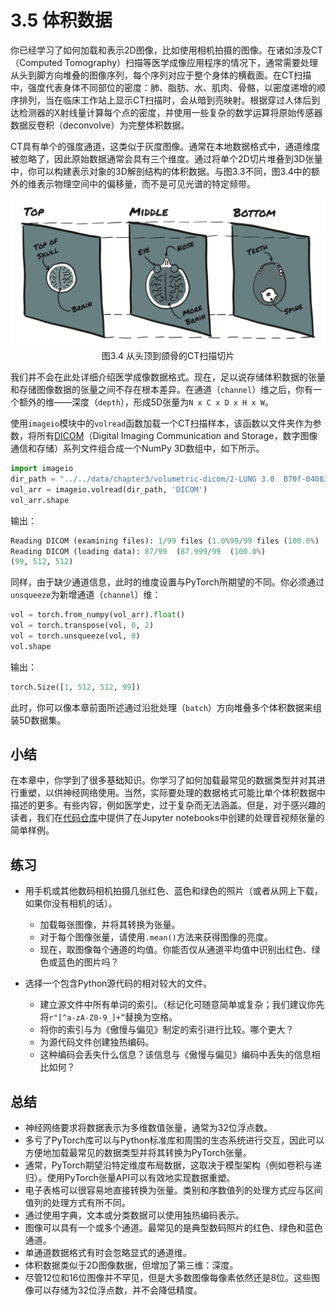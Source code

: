 # 3.5 体积数据

你已经学习了如何加载和表示2D图像，比如使用相机拍摄的图像。在诸如涉及CT（Computed Tomography）扫描等医学成像应用程序的情况下，通常需要处理从头到脚方向堆叠的图像序列，每个序列对应于整个身体的横截面。在CT扫描中，强度代表身体不同部位的密度：肺、脂肪、水、肌肉、骨骼，以密度递增的顺序排列，当在临床工作站上显示CT扫描时，会从暗到亮映射。根据穿过人体后到达检测器的X射线量计算每个点的密度，并使用一些复杂的数学运算将原始传感器数据反卷积（deconvolve）为完整体积数据。

CT具有单个的强度通道，这类似于灰度图像。通常在本地数据格式中，通道维度被忽略了，因此原始数据通常会具有三个维度。通过将单个2D切片堆叠到3D张量中，你可以构建表示对象的3D解剖结构的体积数据。与图3.3不同，图3.4中的额外的维表示物理空间中的偏移量，而不是可见光谱的特定频带。

<div align=center>
  <img width="600" src="../img/chapter3/3.4.png" alt="1.4">
</div>
<div align=center>图3.4 从头顶到颌骨的CT扫描切片</div>

我们并不会在此处详细介绍医学成像数据格式。现在，足以说存储体积数据的张量和存储图像数据的张量之间不存在根本差异。在通道（`channel`）维之后，你有一个额外的维——深度（`depth`），形成5D张量为`N x C x D x H x W`。

使用`imageio`模块中的`volread`函数加载一个CT扫描样本，该函数以文件夹作为参数，将所有[DICOM](https://wiki.cancerimagingarchive.net/display/Public/CPTAC-LSCC#dd4a08a246524596add33b9f8f00f288)（Digital Imaging Communication and Storage，数字图像通信和存储）系列文件组合成一个NumPy 3D数组中，如下所示。

```python
import imageio
dir_path = "../../data/chapter3/volumetric-dicom/2-LUNG 3.0  B70f-04083" 
vol_arr = imageio.volread(dir_path, 'DICOM') 
vol_arr.shape
```

输出：

```python
Reading DICOM (examining files): 1/99 files (1.0%99/99 files (100.0%)   Found 1 correct series.
Reading DICOM (loading data): 87/99  (87.999/99  (100.0%)                                         
(99, 512, 512)
```

同样，由于缺少通道信息，此时的维度设置与PyTorch所期望的不同。你必须通过`unsqueeze`为新增通道（`channel`）维：

```python
vol = torch.from_numpy(vol_arr).float() 
vol = torch.transpose(vol, 0, 2) 
vol = torch.unsqueeze(vol, 0)
vol.shape
```

输出：

```python
torch.Size([1, 512, 512, 99])
```

此时，你可以像本章前面所述通过沿批处理（`batch`）方向堆叠多个体积数据来组装5D数据集。

## 小结

在本章中，你学到了很多基础知识。你学习了如何加载最常见的数据类型并对其进行重塑，以供神经网络使用。当然，实际要处理的数据格式可能比单个体积数据中描述的更多。有些内容，例如医学史，过于复杂而无法涵盖。但是，对于感兴趣的读者，我们在[代码仓库](https://github.com/deep-learning-with-pytorch/dlwpt-code/tree/master/p1ch4)中提供了在Jupyter notebooks中创建的处理音视频张量的简单样例。

## 练习

* 用手机或其他数码相机拍摄几张红色、蓝色和绿色的照片（或者从网上下载，如果你没有相机的话）。
  - 加载每张图像，并将其转换为张量。
  - 对于每个图像张量，请使用`.mean()`方法来获得图像的亮度。
  - 现在，取图像每个通道的均值。你能否仅从通道平均值中识别出红色、绿色或蓝色的图片吗？

* 选择一个包含Python源代码的相对较大的文件。
  - 建立源文件中所有单词的索引。（标记化可随意简单或复杂；我们建议你先将`r"[^a-zA-Z0-9_]+”`替换为空格。
  - 将你的索引与为《傲慢与偏见》制定的索引进行比较。哪个更大？
  - 为源代码文件创建独热编码。
  - 这种编码会丢失什么信息？该信息与《傲慢与偏见》编码中丢失的信息相比如何？

## 总结

* 神经网络要求将数据表示为多维数值张量，通常为32位浮点数。
* 多亏了PyTorch库可以与Python标准库和周围的生态系统进行交互，因此可以方便地加载最常见的数据类型并将其转换为PyTorch张量。
* 通常，PyTorch期望沿特定维度布局数据，这取决于模型架构（例如卷积与递归）。使用PyTorch张量API可以有效地实现数据重塑。
* 电子表格可以很容易地直接转换为张量。类别和序数值列的处理方式应与区间值列的处理方式有所不同。
* 通过使用字典，文本或分类数据可以使用独热编码表示。
* 图像可以具有一个或多个通道。最常见的是典型数码照片的红色、绿色和蓝色通道。
* 单通道数据格式有时会忽略显式的通道维。
* 体积数据类似于2D图像数据，但增加了第三维：深度。
* 尽管12位和16位图像并不罕见，但是大多数图像每像素依然还是8位。这些图像可以存储为32位浮点数，并不会降低精度。